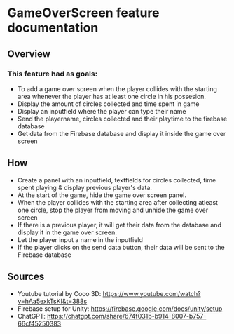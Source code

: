 # GameOverScreen feature documentation

## Overview
### This feature had as goals:
- To add a game over screen when the player collides with the starting area whenever the player has at least one circle in his possesion.
- Display the amount of circles collected and time spent in game
- Display an inputfield where the player can type their name
- Send the playername, circles collected and their playtime to the firebase database
- Get data from the Firebase database and display it inside the game over screen

## How
- Create a panel with an inputfield, textfields for circles collected, time spent playing & display previous player's data.
- At the start of the game, hide the game over screen panel. 
- When the player collides with the starting area after collecting atleast one circle, stop the player from moving and unhide the game over screen
- If there is a previous player, it will get their data from the database and display it in the game over screen.
- Let the player input a name in the inputfield
- If the player clicks on the send data button, their data will be sent to the Firebase database

## Sources
- Youtube tutorial by Coco 3D: https://www.youtube.com/watch?v=hAa5exkTsKI&t=388s
- Firebase setup for Unity: https://firebase.google.com/docs/unity/setup 
- ChatGPT: https://chatgpt.com/share/674f031b-b914-8007-b757-66cf45250383